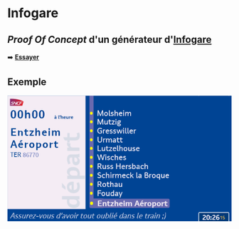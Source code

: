 # Infogare

## *Proof Of Concept* d'un générateur d'[Infogare](https://fr.wikipedia.org/wiki/Infogare)
:arrow_right: **[Essayer](https://ssstuart.github.io/Infogare/)**

## Exemple
![Image résultat](./pictures/example.png)
